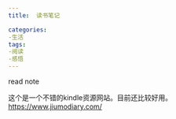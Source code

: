 ```yaml
---
title:  读书笔记

categories:
-生活
tags:
-阅读
-感悟
---
```


read note

这个是一个不错的kindle资源网站。目前还比较好用。
https://www.jiumodiary.com/


